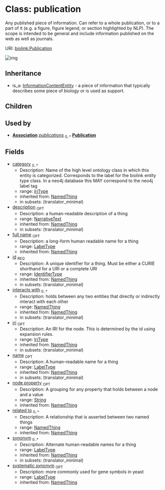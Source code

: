 # Class: publication


Any published piece of information. Can refer to a whole publication, or to a part of it (e.g. a figure, figure legend, or section highlighted by NLP). The scope is intended to be general and include information published on the web as well as journals.

URI: [biolink:Publication](https://w3id.org/biolink/vocab/Publication)

![img](http://yuml.me/diagram/nofunky;dir:TB/class/\[NamedThing]<filler(i)%200..1-%20\[Publication|id(i):identifier_type;name(i):label_type%20%3F;category(i):iri_type%20*;node_property(i):string%20%3F;iri(i):iri_type%20%3F;synonym(i):label_type%20*;full_name(i):label_type%20%3F;description(i):narrative_text%20%3F;systematic_synonym(i):label_type%20%3F;creation_date(i):date%20%3F;update_date(i):date%20%3F;has_chemical_formula(i):chemical_formula_value%20%3F;aggregate_statistic(i):string%20%3F;interbase_coordinate(i):string%20%3F],%20\[OntologyClass]<has%20molecular%20consequence(i)%200..*-%20\[Publication],%20\[NamedThing]<same%20as(i)%200..*-%20\[Publication],%20\[NamedThing]<produces(i)%200..*-%20\[Publication],%20\[Disease]<manifestation%20of(i)%200..*-%20\[Publication],%20\[NamedThing]<derives%20from(i)%200..*-%20\[Publication],%20\[NamedThing]<derives%20into(i)%200..*-%20\[Publication],%20\[Occurrent]<capable%20of(i)%200..*-%20\[Publication],%20\[Occurrent]<actively%20involved%20in(i)%200..*-%20\[Publication],%20\[Occurrent]<participates%20in(i)%200..*-%20\[Publication],%20\[NamedThing]<part%20of(i)%200..*-%20\[Publication],%20\[NamedThing]<has%20part(i)%200..*-%20\[Publication],%20\[NamedThing]<overlaps(i)%200..*-%20\[Publication],%20\[NamedThing]<model%20of(i)%200..*-%20\[Publication],%20\[NamedThing]<location%20of(i)%200..*-%20\[Publication],%20\[NamedThing]<located%20in(i)%200..*-%20\[Publication],%20\[NamedThing]<occurs%20in(i)%200..*-%20\[Publication],%20\[NamedThing]<prevents(i)%200..*-%20\[Publication],%20\[NamedThing]<causes(i)%200..*-%20\[Publication],%20\[NamedThing]<contributes%20to(i)%200..*-%20\[Publication],%20\[NamedThing]<predisposes(i)%200..*-%20\[Publication],%20\[NamedThing]<affects%20risk%20for(i)%200..*-%20\[Publication],%20\[NamedThing]<colocalizes%20with(i)%200..*-%20\[Publication],%20\[NamedThing]<coexists%20with(i)%200..*-%20\[Publication],%20\[NamedThing]<xenologous%20to(i)%200..*-%20\[Publication],%20\[NamedThing]<orthologous%20to(i)%200..*-%20\[Publication],%20\[NamedThing]<paralogous%20to(i)%200..*-%20\[Publication],%20\[NamedThing]<homologous%20to(i)%200..*-%20\[Publication],%20\[NamedThing]<disrupts(i)%200..*-%20\[Publication],%20\[NamedThing]<negatively%20regulates(i)%200..*-%20\[Publication],%20\[NamedThing]<positively%20regulates(i)%200..*-%20\[Publication],%20\[NamedThing]<regulates(i)%200..*-%20\[Publication],%20\[NamedThing]<affects(i)%200..*-%20\[Publication],%20\[NamedThing]<physically%20interacts%20with(i)%200..*-%20\[Publication],%20\[NamedThing]<interacts%20with(i)%200..*-%20\[Publication],%20\[NamedThing]<related%20to(i)%200..*-%20\[Publication],%20\[Association]-%20publications%200..*>\[Publication],%20\[InformationContentEntity]^-\[Publication])
## Inheritance

 *  is_a: [InformationContentEntity](InformationContentEntity.md) - a piece of information that typically describes some piece of biology or is used as support.
## Children

## Used by

 *  **[Association](Association.md)** *[publications](publications.md)*  <sub>0..*</sub>  **[Publication](Publication.md)**
## Fields

 * [category](category.md)  <sub>0..*</sub>
    * Description: Name of the high level ontology class in which this entity is categorized. Corresponds to the label for the biolink entity type class. In a neo4j database this MAY correspond to the neo4j label tag
    * range: [IriType](IriType.md)
    * inherited from: [NamedThing](NamedThing.md)
    * in subsets: (translator_minimal)
 * [description](description.md)  <sub>OPT</sub>
    * Description: a human-readable description of a thing
    * range: [NarrativeText](NarrativeText.md)
    * inherited from: [NamedThing](NamedThing.md)
    * in subsets: (translator_minimal)
 * [full name](full_name.md)  <sub>OPT</sub>
    * Description: a long-form human readable name for a thing
    * range: [LabelType](LabelType.md)
    * inherited from: [NamedThing](NamedThing.md)
 * [id](id.md)  <sub>REQ</sub>
    * Description: A unique identifier for a thing. Must be either a CURIE shorthand for a URI or a complete URI
    * range: [IdentifierType](IdentifierType.md)
    * inherited from: [NamedThing](NamedThing.md)
    * in subsets: (translator_minimal)
 * [interacts with](interacts_with.md)  <sub>0..*</sub>
    * Description: holds between any two entities that directly or indirectly interact with each other
    * range: [NamedThing](NamedThing.md)
    * inherited from: [NamedThing](NamedThing.md)
    * in subsets: (translator_minimal)
 * [iri](iri.md)  <sub>OPT</sub>
    * Description: An IRI for the node. This is determined by the id using expansion rules.
    * range: [IriType](IriType.md)
    * inherited from: [NamedThing](NamedThing.md)
    * in subsets: (translator_minimal)
 * [name](name.md)  <sub>OPT</sub>
    * Description: A human-readable name for a thing
    * range: [LabelType](LabelType.md)
    * inherited from: [NamedThing](NamedThing.md)
    * in subsets: (translator_minimal)
 * [node property](node_property.md)  <sub>OPT</sub>
    * Description: A grouping for any property that holds between a node and a value
    * range: [String](String.md)
    * inherited from: [NamedThing](NamedThing.md)
 * [related to](related_to.md)  <sub>0..*</sub>
    * Description: A relationship that is asserted between two named things
    * range: [NamedThing](NamedThing.md)
    * inherited from: [NamedThing](NamedThing.md)
 * [synonym](synonym.md)  <sub>0..*</sub>
    * Description: Alternate human-readable names for a thing
    * range: [LabelType](LabelType.md)
    * inherited from: [NamedThing](NamedThing.md)
    * in subsets: (translator_minimal)
 * [systematic synonym](systematic_synonym.md)  <sub>OPT</sub>
    * Description: more commonly used for gene symbols in yeast
    * range: [LabelType](LabelType.md)
    * inherited from: [NamedThing](NamedThing.md)
